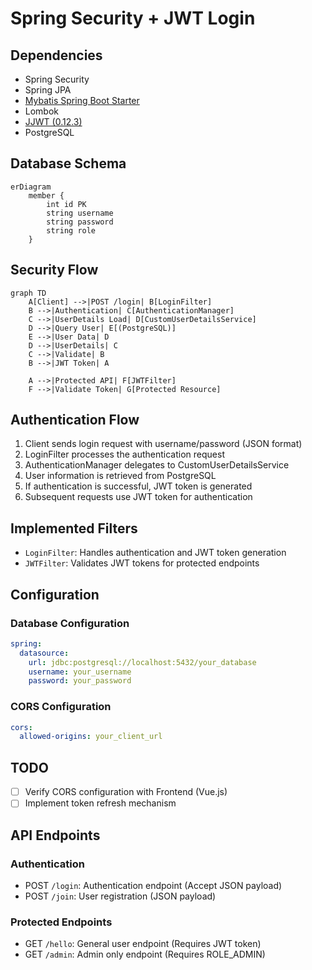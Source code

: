 # Spring Security + JWT Login

## Dependencies

- Spring Security
- Spring JPA
- [Mybatis Spring Boot Starter](https://mvnrepository.com/artifact/org.mybatis.spring.boot/mybatis-spring-boot-starter)
- Lombok
- [JJWT (0.12.3)](https://github.com/jwtk/jjwt)
- PostgreSQL

## Database Schema

```mermaid
erDiagram
    member {
        int id PK
        string username
        string password
        string role
    }
```

## Security Flow

```mermaid
graph TD
    A[Client] -->|POST /login| B[LoginFilter]
    B -->|Authentication| C[AuthenticationManager]
    C -->|UserDetails Load| D[CustomUserDetailsService]
    D -->|Query User| E[(PostgreSQL)]
    E -->|User Data| D
    D -->|UserDetails| C
    C -->|Validate| B
    B -->|JWT Token| A

    A -->|Protected API| F[JWTFilter]
    F -->|Validate Token| G[Protected Resource]
```

## Authentication Flow

1. Client sends login request with username/password (JSON format)
2. LoginFilter processes the authentication request
3. AuthenticationManager delegates to CustomUserDetailsService
4. User information is retrieved from PostgreSQL
5. If authentication is successful, JWT token is generated
6. Subsequent requests use JWT token for authentication

## Implemented Filters

- `LoginFilter`: Handles authentication and JWT token generation
- `JWTFilter`: Validates JWT tokens for protected endpoints

## Configuration

### Database Configuration
```yaml
spring:
  datasource:
    url: jdbc:postgresql://localhost:5432/your_database
    username: your_username
    password: your_password
```

### CORS Configuration
```yaml
cors:
  allowed-origins: your_client_url
```

## TODO

- [ ] Verify CORS configuration with Frontend (Vue.js)
- [ ] Implement token refresh mechanism

## API Endpoints

### Authentication
- POST `/login`: Authentication endpoint (Accept JSON payload)
- POST `/join`: User registration (JSON payload)

### Protected Endpoints
- GET `/hello`: General user endpoint (Requires JWT token)
- GET `/admin`: Admin only endpoint (Requires ROLE_ADMIN)
